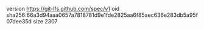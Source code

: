 version https://git-lfs.github.com/spec/v1
oid sha256:66a3d94aaa0657a7818781d9e1fde2825aa6f85aec636e283db5a95f07dee35d
size 2307
